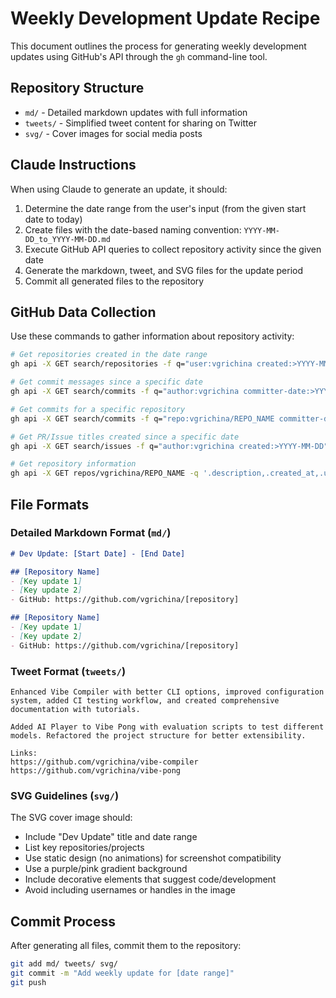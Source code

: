 # Weekly Development Update Recipe

This document outlines the process for generating weekly development updates using GitHub's API through the `gh` command-line tool.

## Repository Structure

- `md/` - Detailed markdown updates with full information
- `tweets/` - Simplified tweet content for sharing on Twitter
- `svg/` - Cover images for social media posts

## Claude Instructions

When using Claude to generate an update, it should:

1. Determine the date range from the user's input (from the given start date to today)
2. Create files with the date-based naming convention: `YYYY-MM-DD_to_YYYY-MM-DD.md`
3. Execute GitHub API queries to collect repository activity since the given date
4. Generate the markdown, tweet, and SVG files for the update period
5. Commit all generated files to the repository

## GitHub Data Collection

Use these commands to gather information about repository activity:

```bash
# Get repositories created in the date range
gh api -X GET search/repositories -f q="user:vgrichina created:>YYYY-MM-DD" -q '.items[].name'

# Get commit messages since a specific date
gh api -X GET search/commits -f q="author:vgrichina committer-date:>YYYY-MM-DD" -q '.items[].commit.message'

# Get commits for a specific repository
gh api -X GET search/commits -f q="repo:vgrichina/REPO_NAME committer-date:>YYYY-MM-DD" -q '.items[].commit.message'

# Get PR/Issue titles created since a specific date
gh api -X GET search/issues -f q="author:vgrichina created:>YYYY-MM-DD" -q '.items[].title'

# Get repository information
gh api -X GET repos/vgrichina/REPO_NAME -q '.description,.created_at,.updated_at'
```

## File Formats

### Detailed Markdown Format (`md/`)

```markdown
# Dev Update: [Start Date] - [End Date]

## [Repository Name]
- [Key update 1]
- [Key update 2]
- GitHub: https://github.com/vgrichina/[repository]

## [Repository Name]
- [Key update 1]
- [Key update 2]
- GitHub: https://github.com/vgrichina/[repository]
```

### Tweet Format (`tweets/`)

```
Enhanced Vibe Compiler with better CLI options, improved configuration system, added CI testing workflow, and created comprehensive documentation with tutorials.

Added AI Player to Vibe Pong with evaluation scripts to test different models. Refactored the project structure for better extensibility.

Links:
https://github.com/vgrichina/vibe-compiler
https://github.com/vgrichina/vibe-pong
```

### SVG Guidelines (`svg/`)

The SVG cover image should:
- Include "Dev Update" title and date range
- List key repositories/projects
- Use static design (no animations) for screenshot compatibility
- Use a purple/pink gradient background
- Include decorative elements that suggest code/development
- Avoid including usernames or handles in the image

## Commit Process

After generating all files, commit them to the repository:

```bash
git add md/ tweets/ svg/
git commit -m "Add weekly update for [date range]"
git push
```